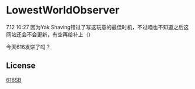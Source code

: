 # LowestWorldObserver
7.12 10:27 因为Yak Shaving错过了写这玩意的最佳时机，不过咱也不知道之后这网站还会不会更新，有空再给补上（）

今天616发饼了吗？

## License
[616SB](LICENSE)
